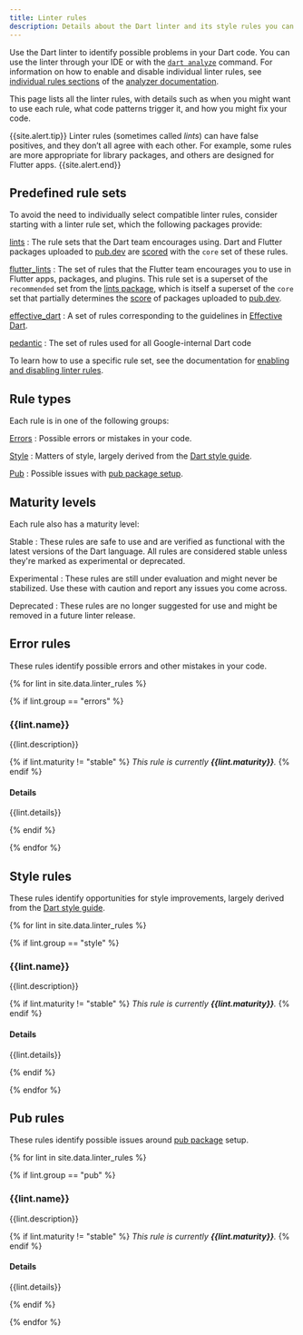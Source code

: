 ```yaml
---
title: Linter rules
description: Details about the Dart linter and its style rules you can choose.
---
```


Use the Dart linter to identify possible problems in your Dart code.
You can use the linter through your IDE
or with the [`dart analyze`](/tools/dart-analyze) command.
For information on how to enable and disable individual linter rules, see
[individual rules sections][] of the [analyzer documentation][].

[individual rules sections]: /guides/language/analysis-options#individual-rules
[analyzer documentation]: /guides/language/analysis-options

This page lists all the linter rules,
with details such as when you might want to use each rule,
what code patterns trigger it, and
how you might fix your code.

{{site.alert.tip}}
Linter rules (sometimes called _lints_) can have false positives,
and they don’t all agree with each other.
For example, some rules are more appropriate for library packages,
and others are designed for Flutter apps.
{{site.alert.end}}

## Predefined rule sets

To avoid the need to individually select compatible linter rules,
consider starting with a linter rule set,
which the following packages provide:

[lints]({{site.pub-pkg}}/lints)
: The rule sets that the Dart team encourages using. 
  Dart and Flutter packages uploaded to [pub.dev]({{site.pub}}) 
  are [scored]({{site.pub}}/help/scoring) 
  with the `core` set of these rules.

[flutter_lints]({{site.pub-pkg}}/flutter_lints)
: The set of rules that the Flutter team encourages you to use
  in Flutter apps, packages, and plugins.
  This rule set is a superset of the `recommended`
  set from the [lints package]({{site.pub-pkg}}/lints),
  which is itself a superset of the `core` set that
  partially determines the [score]({{site.pub}}/help/scoring) of
  packages uploaded to [pub.dev]({{site.pub}}).

[effective_dart]({{site.pub-pkg}}/effective_dart)
: A set of rules corresponding to the guidelines in [Effective Dart][].

[pedantic]({{site.pub-pkg}}/pedantic)
: The set of rules used for all Google-internal Dart code

To learn how to use a specific rule set,
see the documentation for [enabling and disabling linter rules][].

[enabling and disabling linter rules]: /guides/language/analysis-options#enabling-linter-rules
[Effective Dart]: /guides/language/effective-dart

## Rule types

Each rule is in one of the following groups:

[Errors](#error-rules)
: Possible errors or mistakes in your code.

[Style](#style-rules)
: Matters of style, largely derived from the [Dart style guide][].

[Pub](#pub-rules)
: Possible issues with [pub package setup](/guides/packages).

## Maturity levels

Each rule also has a maturity level:

Stable
: These rules are safe to use and are verified as functional
  with the latest versions of the Dart language.
  All rules are considered stable
  unless they're marked as experimental or deprecated.

Experimental
: These rules are still under evaluation and might never be stabilized.
  Use these with caution and report any issues you come across.

Deprecated
: These rules are no longer suggested for use
  and might be removed in a future linter release.

## Error rules

These rules identify possible errors and other mistakes in your code.

{% for lint in site.data.linter_rules %}

{% if lint.group == "errors" %}

### {{lint.name}}

{{lint.description}}

{% if lint.maturity != "stable" %}
_This rule is currently **{{lint.maturity}}**._
{% endif %}

#### Details

{{lint.details}}

{% endif %}

{% endfor %}

## Style rules

These rules identify opportunities for style improvements, 
largely derived from the [Dart style guide][].

{% for lint in site.data.linter_rules %}

{% if lint.group == "style" %}

### {{lint.name}}

{{lint.description}}

{% if lint.maturity != "stable" %}
_This rule is currently **{{lint.maturity}}**._
{% endif %}

#### Details

{{lint.details}}

{% endif %}

{% endfor %}

## Pub rules

These rules identify possible issues around 
[pub package](/guides/packages) setup.

{% for lint in site.data.linter_rules %}

{% if lint.group == "pub" %}

### {{lint.name}}

{{lint.description}}

{% if lint.maturity != "stable" %}
_This rule is currently **{{lint.maturity}}**._
{% endif %}

#### Details

{{lint.details}}

{% endif %}

{% endfor %}

[Enabling and disabling linter rules]: /guides/language/analysis-options#enabling-linter-rules
[Dart style guide]: /guides/language/effective-dart/style

